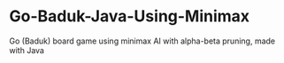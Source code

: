 # Go-Baduk-Java-Using-Minimax
Go (Baduk) board game using minimax AI with alpha-beta pruning, made with Java

